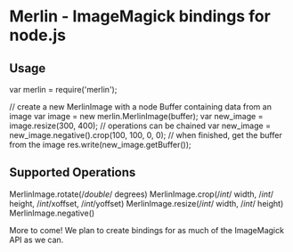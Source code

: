 # Merlin - ImageMagick bindings for node.js #

## Usage ##

  var merlin = require('merlin');

  // create a new MerlinImage with a node Buffer containing data from an image
  var image = new merlin.MerlinImage(buffer);
  var new_image = image.resize(300, 400);
  // operations can be chained
  var new_image = new_image.negative().crop(100, 100, 0, 0);
  // when finished, get the buffer from the image
  res.write(new_image.getBuffer());

## Supported Operations ##
MerlinImage.rotate(/*double*/ degrees)
MerlinImage.crop(/*int*/ width, /*int*/ height, /*int*/xoffset, /*int*/yoffset)
MerlinImage.resize(/*int*/ width, /*int*/ height)
MerlinImage.negative()

More to come!  We plan to create bindings for as much of the ImageMagick API as we can.

